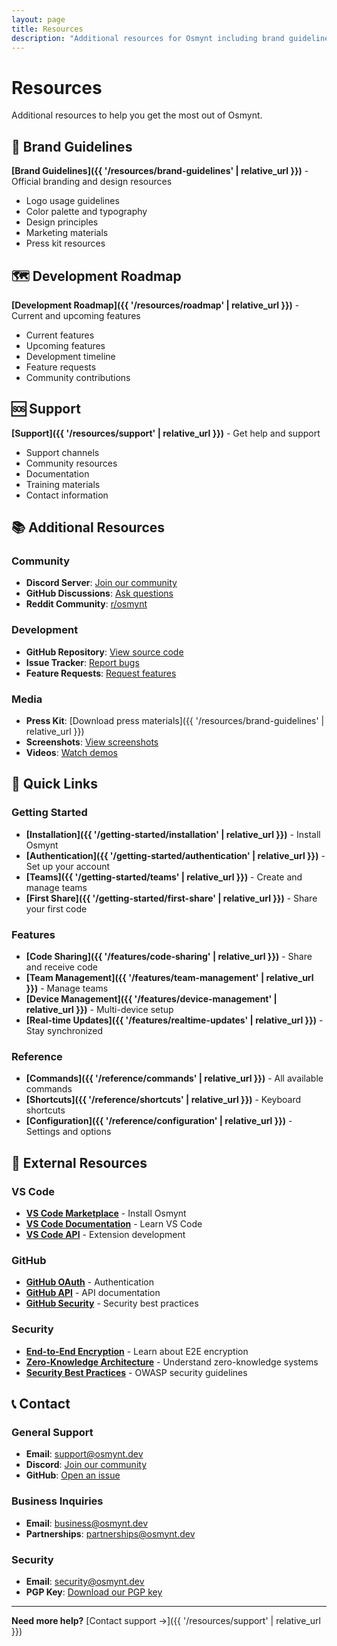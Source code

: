 ```yaml
---
layout: page
title: Resources
description: "Additional resources for Osmynt including brand guidelines, development roadmap, and support information."
---
```


# Resources

Additional resources to help you get the most out of Osmynt.

## 🎨 Brand Guidelines

**[Brand Guidelines]({{ '/resources/brand-guidelines' | relative_url }})** - Official branding and design resources
- Logo usage guidelines
- Color palette and typography
- Design principles
- Marketing materials
- Press kit resources

## 🗺️ Development Roadmap

**[Development Roadmap]({{ '/resources/roadmap' | relative_url }})** - Current and upcoming features
- Current features
- Upcoming features
- Development timeline
- Feature requests
- Community contributions

## 🆘 Support

**[Support]({{ '/resources/support' | relative_url }})** - Get help and support
- Support channels
- Community resources
- Documentation
- Training materials
- Contact information

## 📚 Additional Resources

### Community
- **Discord Server**: [Join our community](https://discord.gg/osmynt)
- **GitHub Discussions**: [Ask questions](https://github.com/moeen-mahmud/osmynt/discussions)
- **Reddit Community**: [r/osmynt](https://reddit.com/r/osmynt)

### Development
- **GitHub Repository**: [View source code](https://github.com/moeen-mahmud/osmynt)
- **Issue Tracker**: [Report bugs](https://github.com/moeen-mahmud/osmynt/issues)
- **Feature Requests**: [Request features](https://github.com/moeen-mahmud/osmynt/issues/new?template=feature_request.md)

### Media
- **Press Kit**: [Download press materials]({{ '/resources/brand-guidelines' | relative_url }})
- **Screenshots**: [View screenshots](https://github.com/moeen-mahmud/osmynt/tree/main/screenshots)
- **Videos**: [Watch demos](https://youtube.com/osmynt)

## 🎯 Quick Links

### Getting Started
- **[Installation]({{ '/getting-started/installation' | relative_url }})** - Install Osmynt
- **[Authentication]({{ '/getting-started/authentication' | relative_url }})** - Set up your account
- **[Teams]({{ '/getting-started/teams' | relative_url }})** - Create and manage teams
- **[First Share]({{ '/getting-started/first-share' | relative_url }})** - Share your first code

### Features
- **[Code Sharing]({{ '/features/code-sharing' | relative_url }})** - Share and receive code
- **[Team Management]({{ '/features/team-management' | relative_url }})** - Manage teams
- **[Device Management]({{ '/features/device-management' | relative_url }})** - Multi-device setup
- **[Real-time Updates]({{ '/features/realtime-updates' | relative_url }})** - Stay synchronized

### Reference
- **[Commands]({{ '/reference/commands' | relative_url }})** - All available commands
- **[Shortcuts]({{ '/reference/shortcuts' | relative_url }})** - Keyboard shortcuts
- **[Configuration]({{ '/reference/configuration' | relative_url }})** - Settings and options

## 🔗 External Resources

### VS Code
- **[VS Code Marketplace](https://marketplace.visualstudio.com/items?itemName=osmynt.osmynt)** - Install Osmynt
- **[VS Code Documentation](https://code.visualstudio.com/docs)** - Learn VS Code
- **[VS Code API](https://code.visualstudio.com/api)** - Extension development

### GitHub
- **[GitHub OAuth](https://docs.github.com/en/developers/apps/building-oauth-apps)** - Authentication
- **[GitHub API](https://docs.github.com/en/rest)** - API documentation
- **[GitHub Security](https://docs.github.com/en/authentication/keeping-your-account-and-data-secure)** - Security best practices

### Security
- **[End-to-End Encryption](https://en.wikipedia.org/wiki/End-to-end_encryption)** - Learn about E2E encryption
- **[Zero-Knowledge Architecture](https://en.wikipedia.org/wiki/Zero-knowledge_proof)** - Understand zero-knowledge systems
- **[Security Best Practices](https://owasp.org/www-project-top-ten/)** - OWASP security guidelines

## 📞 Contact

### General Support
- **Email**: [support@osmynt.dev](mailto:support@osmynt.dev)
- **Discord**: [Join our community](https://discord.gg/osmynt)
- **GitHub**: [Open an issue](https://github.com/moeen-mahmud/osmynt/issues)

### Business Inquiries
- **Email**: [business@osmynt.dev](mailto:business@osmynt.dev)
- **Partnerships**: [partnerships@osmynt.dev](mailto:partnerships@osmynt.dev)

### Security
- **Email**: [security@osmynt.dev](mailto:security@osmynt.dev)
- **PGP Key**: [Download our PGP key](https://osmynt.dev/pgp-key.asc)

---

**Need more help?** [Contact support →]({{ '/resources/support' | relative_url }})

